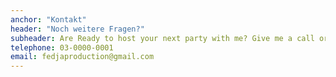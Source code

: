 ```yaml
---
anchor: "Kontakt"
header: "Noch weitere Fragen?"
subheader: Are Ready to host your next party with me? Give me a call or just send me an email and I will get back to you as soon as possible!"
telephone: 03-0000-0001
email: fedjaproduction@gmail.com 
---
```

